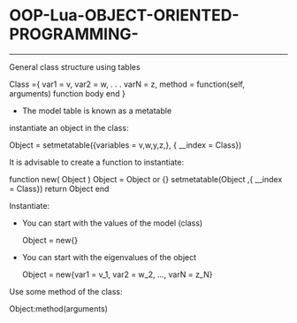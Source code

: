 # OOP-Lua-OBJECT-ORIENTED-PROGRAMMING-
---
General class structure using tables

  Class ={
    var1 = v,
    var2 = w,
    .
    .
    .
    varN = z,
    method = function(self, arguments)
      function body
    end
  }

* The model table is known as a metatable

instantiate an object in the class:

  Object = setmetatable({variables = v,w,y,z,},
    { __index = Class})

It is advisable to create a function to instantiate:

  function new( Object )
    Object = Object or {}
    setmetatable(Object ,{ __index = Class})
    return Object
  end

Instantiate:

* You can start with the values of the model (class)

  Object = new{}
  
* You can start with the eigenvalues of the object

  Object = new{var1 = v_1, var2 = w_2, ..., varN = z_N}

Use some method of the class:

  Object:method(arguments)




